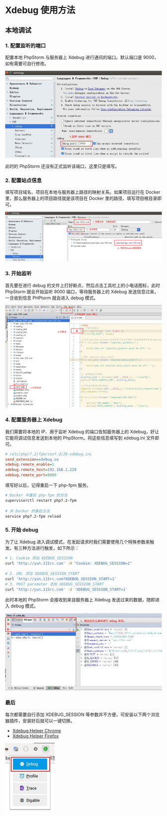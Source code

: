 # Xdebug 使用方法

## 本地调试

### 1. 配置监听的端口

配置本地 PhpStorm 与服务器上 Xdebug 进行通讯的端口。默认端口是 9000，如有需要可自行修改。

![](img/01-local-settings-xdebug-port.jpg)

此时的 PhpStorm 还没有正式监听该端口，这里只是填写。

### 2. 配置站点信息

填写项目域名、项目在本地与服务器上路径的映射关系。如果项目运行在 Docker 里，那么服务器上的项目路径就是该项目在 Docker 里的路径，填写项目根目录即可。

![](img/02-local-settings-xdebug-servers.jpg)

### 3. 开始监听

首先要在进行 debug 的文件上打好断点，然后点击工具栏上的小电话图标，此时 PhpStorm 就会开始监听 9000 端口，等待服务器上的 Xdebug 发送信息过来，一旦收到信息 PHPtorm 就会进入 debug 模式。

![](img/03-local-settings-xdebug-debug.jpg)

### 4. 配置服务器上 Xdebug

我们需要将本地的 IP、用于监听 Xdebug 的端口告知服务器上的 Xdebug，好让它能将调试信息发送到本地的 PhpStorm。将这些信息填写到 xdebug.ini 文件即可。

```php.ini
# /etc/php/7.2/fpm/conf.d/20-xdebug.ini 
zend_extension=xdebug.so
xdebug.remote_enable=1
xdebug.remote_host=192.168.1.229
xdebug.remote_port=9000
```

填写好以后，记得重启一下 php-fpm 服务。

```bash
# Docker 中重启 php-fpm 的方法
supervisorctl restart php7.2-fpm

# 非 Docker 的重启方法
service php7.2-fpm reload
```

### 5. 开始 debug

为了让 Xdebug 进入调试模式，在发起请求时我们需要使用几个特殊参数来触发。有三种方法进行触发，如下所示：

```bash
# 1. Cookie 添加 XDEBUG_SESSION
curl 'http://yun.115rc.com' -H "Cookie: XDEBUG_SESSION=1"

# 2. URL 添加 XDEBUG_SESSION_START
curl 'http://yun.115rc.com?XDEBUG_SESSION_START=1'
# 3. POST parameter 添加 XDEBUG_SESSION_START
curl 'http://yun.115rc.com' -d 'XDEBUG_SESSION_START=1'
```

此时本地的 PhpStorm 会接收到来自服务器上 Xdebug 发送过来的数据，随即进入 debug 模式。

![](img/04-local-settings-xdebug-debug2.jpg)

### 最后

每次都需要自行添加 XDEBUG_SESSION 等参数并不方便，可安装以下两个浏览器插件，安装好后就可以一键切换。

- [Xdebug Helper Chrome](https://chrome.google.com/webstore/detail/xdebug-helper/eadndfjplgieldjbigjakmdgkmoaaaoc)
- [Xdebug Helper Firefox](https://addons.mozilla.org/en-US/firefox/addon/xdebug-helper-for-firefox/)

![](img/04-local-settings-xdebug-debug3.jpg)